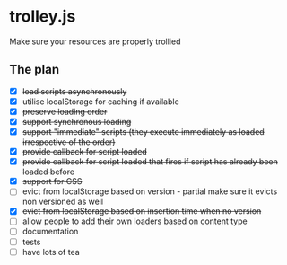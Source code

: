 trolley.js
==========

Make sure your resources are properly trollied

The plan
--------

- [X] <del>load scripts asynchronously</del>
- [X] <del>utilise localStorage for caching if available</del>
- [X] <del>preserve loading order</del>
- [X] <del>support synchronous loading</del>
- [X] <del>support "immediate" scripts (they execute immediately as loaded irrespective of the order)</del>
- [X] <del>provide callback for script loaded</del>
- [X] <del>provide callback for script loaded that fires if script has already been loaded before</del>
- [X] <del>support for CSS</del>
- [ ] evict from localStorage based on version - partial make sure it evicts non versioned as well
- [X] <del>evict from localStorage based on insertion time when no version</del>
- [ ] allow people to add their own loaders based on content type
- [ ] documentation
- [ ] tests
- [ ] have lots of tea
